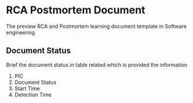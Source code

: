 # RCA Postmortem Document
The preview RCA and Postmortem learning document template in Software engineering

## Document Status
Brief the document status in table related which is provided the information
1. PIC
2. Document Status
3. Start Time
4. Detection Time
